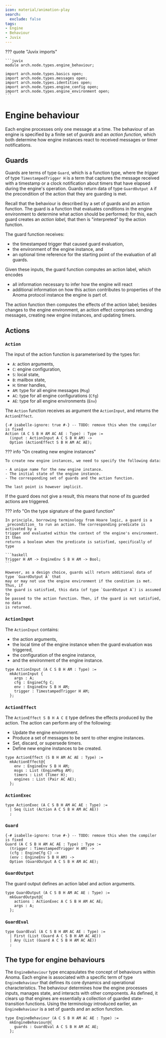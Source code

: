 ```yaml
---
icon: material/animation-play
search:
  exclude: false
tags:
- Engine
- Behaviour
- Juvix
---
```


??? quote "Juvix imports"

    ```juvix
    module arch.node.types.engine_behaviour;

    import arch.node.types.basics open;
    import arch.node.types.messages open;
    import arch.node.types.identities open;
    import arch.node.types.engine_config open;
    import arch.node.types.engine_environment open;
    ```

# Engine behaviour

Each engine processes only one message at a time. The behaviour of an engine is
specified by a finite set of _guards_ and an _action function,_ which both
determine how engine instances react to received messages or timer
notifications.

## Guards

Guards are terms of type `Guard`, which is a function type,
where the _trigger_ of type `TimestampedTrigger H` is a term that captures the
message received with a timestamp or a clock notification about timers that have
elapsed during the engine's operation. Guards return data of type `GuardOutput A`
if the precondition of the action that they are guarding is met.

Recall that the behaviour is described by a set of guards and an action
function. The guard is a function that evaluates conditions in the engine
environment to determine what action should be performed;
for this, each guard creates an _action label,_
that then is "interpreted" by the action function.

The guard function receives:

- the timestamped trigger that caused guard evaluation,
- the environment of the engine instance, and
- an optional time reference for the starting point of the evaluation of all guards.

Given these inputs, the guard function computes an action label, which encodes

- all information necessary to infer how the engine will react
- additional information on how this action contributes to properties of the Anoma protocol instance the engine is part of.

The action function then computes the effects of the action label;
besides changes to the engine environment, an action effect comprises sending
messages, creating new engine instances, and updating timers.

## Actions

### `Action`

The input of the action function is parameterised by the types for:

- `A`: action arguments,
- `C`: engine configuration,
- `S`: local state,
- `B`: mailbox state,
- `H`: timer handles,
- `AM`: type for all engine messages (`Msg`)
- `AC`: type for all engine configurations (`Cfg`)
- `AE`: type for all engine environments (`Env`)

The `Action` function receives as argument the `ActionInput`,
and returns the `ActionEffect`.

<!-- --8<-- [start:ActionFunction] -->
```juvix
{-# isabelle-ignore: true #-} -- TODO: remove this when the compiler is fixed
Action (A C S B H AM AC AE : Type) : Type :=
  (input : ActionInput A C S B H AM) ->
  Option (ActionEffect S B H AM AC AE);
```
<!-- --8<-- [end:ActionFunction] -->

??? info "On creating new engine instances"

    To create new engine instances, we need to specify the following data:

    - A unique name for the new engine instance.
    - The initial state of the engine instance.
    - The corresponding set of guards and the action function.

    The last point is however implicit.

If the guard does not give a result, this means that none of its guarded actions
are triggered.

??? info "On the type signature of the guard function"

    In principle, borrowing terminology from Hoare logic, a guard is a
    _precondition_ to run an action. The corresponding predicate is activated by a
    trigger and evaluated within the context of the engine's environment. It then
    returns a boolean when the predicate is satisfied, specifically of type

    ```haskell
    Trigger H AM -> EngineEnv S B H AM -> Bool;
    ```

    However, as a design choice, guards will return additional data of type `GuardOutput A` that
    may or may not use the engine environment if the condition is met. Thus, if
    the guard is satisfied, this data (of type `GuardOutput A`) is assumed to
    be passed to the action function. Then, if the guard is not satisfied, no data
    is returned.

### `ActionInput`

The `ActionInput` contains:

- the action arguments,
- the local time of the engine instance when the guard evaluation was triggered,
- the configuration of the engine instance,
- and the environment of the engine instance.

<!-- --8<-- [start:ActionInput] -->
```juvix
type ActionInput (A C S B H AM : Type) :=
  mkActionInput {
    args : A;
    cfg : EngineCfg C;
    env : EngineEnv S B H AM;
    trigger : TimestampedTrigger H AM;
  };
```
<!-- --8<-- [end:ActionInput] -->

### `ActionEffect`

The `ActionEffect S B H A C E` type defines the effects produced by the action.
The action can perform any of the following:

- Update the engine environment.
- Produce a set of messages to be sent to other engine instances.
- Set, discard, or supersede timers.
- Define new engine instances to be created.

<!-- --8<-- [start:ActionEffect] -->
```juvix
type ActionEffect (S B H AM AC AE : Type) :=
  mkActionEffect@{
    env : EngineEnv S B H AM;
    msgs : List (EngineMsg AM);
    timers : List (Timer H);
    engines : List (Pair AC AE);
  };
```
<!-- --8<-- [end:ActionEffect] -->

### `ActionExec`

<!-- --8<-- [start:ActionExec] -->
```juvix
type ActionExec (A C S B H AM AC AE : Type) :=
  | Seq (List (Action A C S B H AM AC AE))
  ;
```
<!-- --8<-- [end:ActionExec] -->

### `Guard`

<!-- --8<-- [start:Guard] -->
```juvix
{-# isabelle-ignore: true #-} -- TODO: remove this when the compiler is fixed
Guard (A C S B H AM AC AE : Type) : Type :=
  (trigger : TimestampedTrigger H AM) ->
  (cfg : EngineCfg C) ->
  (env : EngineEnv S B H AM) ->
  Option (GuardOutput A C S B H AM AC AE);
```
<!-- --8<-- [end:Guard] -->

### `GuardOutput`

The guard output defines an action label and action arguments.

<!-- --8<-- [start:GuardOutput] -->
```juvix
type GuardOutput (A C S B H AM AC AE : Type) :=
  mkGuardOutput@{
    actions : ActionExec A C S B H AM AC AE;
    args : A;
  };
```
<!-- --8<-- [end:GuardOutput] -->

### `GuardEval`

<!-- --8<-- [start:GuardEval] -->
```juvix
type GuardEval (A C S B H AM AC AE : Type) :=
  | First (List (Guard A C S B H AM AC AE))
  | Any (List (Guard A C S B H AM AC AE))
  ;
```
<!-- --8<-- [end:GuardEval] -->

## The type for engine behaviours

The `EngineBehaviour` type encapsulates the concept of behaviours within Anoma.
Each engine is associated with a specific term of type `EngineBehaviour` that
defines its core dynamics and operational characteristics. The behaviour
determines how the engine processes inputs, manages state, and interacts with
other components. As defined, it clears up that engines are essentially a
collection of guarded state-transition functions. Using the terminology
introduced earlier, an `EngineBehaviour` is a set of guards and an action function.

<!-- --8<-- [start:EngineBehaviour] -->
```juvix
type EngineBehaviour (A C S B H AM AC AE : Type) :=
  mkEngineBehaviour@{
    guards : GuardEval A C S B H AM AC AE;
  };
```
<!-- --8<-- [end:EngineBehaviour] -->
